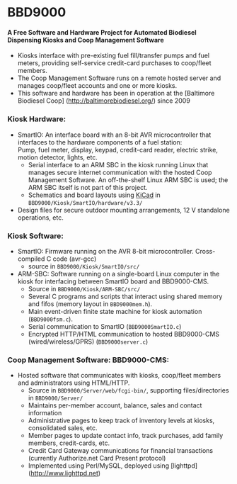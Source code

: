# BBD9000
#### A Free Software and Hardware Project for Automated Biodiesel Dispensing Kiosks and Coop Management Software
* Kiosks interface with pre-existing fuel fill/transfer pumps and fuel meters,
providing self-service credit-card purchases to coop/fleet members.
* The Coop Management Software runs on a remote hosted server and manages coop/fleet accounts and one or more kiosks.
* This software and hardware has been in operation at the [Baltimore Biodiesel Coop] (http://baltimorebiodiesel.org/) since 2009

### Kiosk Hardware:
* SmartIO: An interface board with an 8-bit AVR microcontroller that interfaces to
the hardware components of a fuel station:  
    Pump, fuel meter, display, keypad, credit-card reader, electric strike, motion detector, lights, etc.
    * Serial interface to an ARM SBC in the kiosk running Linux that manages secure internet communication with the hosted
Coop Management Software. An off-the-shelf Linux ARM SBC is used; the ARM SBC itself is not part of this project.
    * Schematics and board layouts using [KiCad](http://www.kicad.org) in `BBD9000/Kiosk/SmartIO/hardware/v3.3/`
* Design files for secure outdoor mounting arrangements, 12 V standalone operations, etc.

### Kiosk Software:
* SmartIO: Firmware running on the AVR 8-bit microcontroller. Cross-compiled C code (avr-gcc)
    * source in `BBD9000/Kiosk/SmartIO/src/`
* ARM-SBC: Software running on a single-board Linux computer in the kiosk for interfacing between SmartIO board and BBD9000-CMS.
    * Source in `BBD9000/Kiosk/ARM-SBC/src/`
    * Several C programs and scripts that interact using shared memory and fifos (memory layout in `BBD9000mem.h`).
    * Main event-driven finite state machine for kiosk automation (`BBD9000fsm.c`).
    * Serial communication to SmartIO (`BBD9000SmartIO.c`)
    * Encrypted HTTP/HTML communication to hosted BBD9000-CMS (wired/wireless/GPRS) (`BBD9000server.c`)

### Coop Management Software: BBD9000-CMS:
* Hosted software that communicates with kiosks, coop/fleet members and administrators using HTML/HTTP.
    * Source in `BBD9000/Server/web/fcgi-bin/`, supporting files/directories in `BBD9000/Server/`
    * Maintains per-member account, balance, sales and contact information
    * Administrative pages to keep track of inventory levels at kiosks, consolidated sales, etc.
    * Member pages to update contact info, track purchases, add family members, credit-cards, etc.
    * Credit Card Gateway communications for financial transactions (currently Authorize.net Card Present protocol)
    * Implemented using Perl/MySQL, deployed using [lighttpd] (http://www.lighttpd.net)
